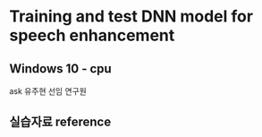 # Training and test DNN model for speech enhancement

## Windows 10 - cpu
ask 유주현 선임 연구원


## 실습자료 reference

